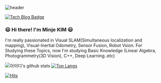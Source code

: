 ![header](https://capsule-render.vercel.app/api?type=waving&color=timeGradient&height=200&section=header&text=Welcome!&fontSize=100&animation=fadeIn&fontAlignY=40)


  [![Tech Blog Badge](http://img.shields.io/badge/-Tech%20blog-black?style=flat-square&logo=github&link=https://slamwithme.oopy.io/)](https://slamwithme.oopy.io/)
### :smiley: Hi there! I'm Minje KIM :smiley:

I'm really passionated in Visual SLAM(Simultaneous localization and mapping), Visual-Inertial Odometry, Sensor Fusion, Robot Vsion.
For Studying these Topics, now I'm studying Basic Knowledge (Linear Algebra, Photogrammetry(3D Vision), C++, Deep Learning..etc) 




![아이디's github stats](https://github-readme-stats.vercel.app/api?username=minje-KIM&show_icons=true&theme=calm)
[![Top Langs](https://github-readme-stats.vercel.app/api/top-langs/?username=minje-KIM&layout=compact)](https://github.com/minje-KIM/github-readme-stats)

[![Hits](https://hits.seeyoufarm.com/api/count/incr/badge.svg?url=https%3A%2F%2Fgithub.com%2Fminje-KIM&count_bg=%2379C83D&title_bg=%23555555&icon=googlehangouts.svg&icon_color=%23E7E7E7&title=VISIT&edge_flat=false)](https://hits.seeyoufarm.com)



	
 

